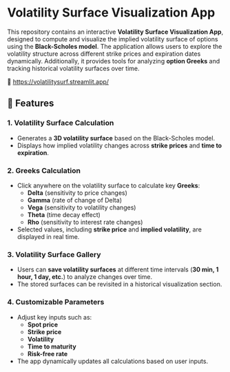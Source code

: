 # **Volatility Surface Visualization App**

This repository contains an interactive **Volatility Surface Visualization App**, designed to compute and visualize the implied volatility surface of options using the **Black-Scholes model**. The application allows users to explore the volatility structure across different strike prices and expiration dates dynamically. Additionally, it provides tools for analyzing **option Greeks** and tracking historical volatility surfaces over time.  

🔗 https://volatilitysurf.streamlit.app/ 

## 📌 **Features**  

### **1. Volatility Surface Calculation**  
- Generates a **3D volatility surface** based on the Black-Scholes model.  
- Displays how implied volatility changes across **strike prices** and **time to expiration**.  

### **2. Greeks Calculation**  
- Click anywhere on the volatility surface to calculate key **Greeks**:  
  - **Delta** (sensitivity to price changes)  
  - **Gamma** (rate of change of Delta)  
  - **Vega** (sensitivity to volatility changes)  
  - **Theta** (time decay effect)  
  - **Rho** (sensitivity to interest rate changes)  
- Selected values, including **strike price** and **implied volatility**, are displayed in real time.  

### **3. Volatility Surface Gallery**  
- Users can **save volatility surfaces** at different time intervals (**30 min, 1 hour, 1 day, etc.**) to analyze changes over time.  
- The stored surfaces can be revisited in a historical visualization section.  

### **4. Customizable Parameters**  
- Adjust key inputs such as:  
  - **Spot price**  
  - **Strike price**  
  - **Volatility**  
  - **Time to maturity**  
  - **Risk-free rate**  
- The app dynamically updates all calculations based on user inputs.  


